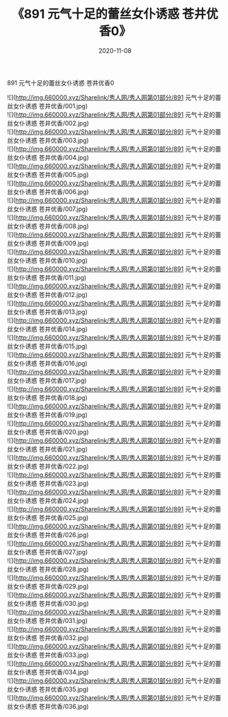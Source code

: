 ﻿---
layout: post
title:  《891 元气十足的蕾丝女仆诱惑 苍井优香0》
date:   2020-11-08
img: http://img.660000.xyz/Sharelink/秀人网/秀人网第01部分/891 元气十足的蕾丝女仆诱惑 苍井优香0/000.jpg
categories: [美女, 清纯, 唯美]
---

891 元气十足的蕾丝女仆诱惑 苍井优香0

  ![](http://img.660000.xyz/Sharelink/秀人网/秀人网第01部分/891 元气十足的蕾丝女仆诱惑 苍井优香/001.jpg) <br> ![](http://img.660000.xyz/Sharelink/秀人网/秀人网第01部分/891 元气十足的蕾丝女仆诱惑 苍井优香/002.jpg) <br> ![](http://img.660000.xyz/Sharelink/秀人网/秀人网第01部分/891 元气十足的蕾丝女仆诱惑 苍井优香/003.jpg) <br> ![](http://img.660000.xyz/Sharelink/秀人网/秀人网第01部分/891 元气十足的蕾丝女仆诱惑 苍井优香/004.jpg) <br> ![](http://img.660000.xyz/Sharelink/秀人网/秀人网第01部分/891 元气十足的蕾丝女仆诱惑 苍井优香/005.jpg) <br> ![](http://img.660000.xyz/Sharelink/秀人网/秀人网第01部分/891 元气十足的蕾丝女仆诱惑 苍井优香/006.jpg) <br> ![](http://img.660000.xyz/Sharelink/秀人网/秀人网第01部分/891 元气十足的蕾丝女仆诱惑 苍井优香/007.jpg) <br> ![](http://img.660000.xyz/Sharelink/秀人网/秀人网第01部分/891 元气十足的蕾丝女仆诱惑 苍井优香/008.jpg) <br> ![](http://img.660000.xyz/Sharelink/秀人网/秀人网第01部分/891 元气十足的蕾丝女仆诱惑 苍井优香/009.jpg) <br> ![](http://img.660000.xyz/Sharelink/秀人网/秀人网第01部分/891 元气十足的蕾丝女仆诱惑 苍井优香/010.jpg) <br> ![](http://img.660000.xyz/Sharelink/秀人网/秀人网第01部分/891 元气十足的蕾丝女仆诱惑 苍井优香/011.jpg) <br> ![](http://img.660000.xyz/Sharelink/秀人网/秀人网第01部分/891 元气十足的蕾丝女仆诱惑 苍井优香/012.jpg) <br> ![](http://img.660000.xyz/Sharelink/秀人网/秀人网第01部分/891 元气十足的蕾丝女仆诱惑 苍井优香/013.jpg) <br> ![](http://img.660000.xyz/Sharelink/秀人网/秀人网第01部分/891 元气十足的蕾丝女仆诱惑 苍井优香/014.jpg) <br> ![](http://img.660000.xyz/Sharelink/秀人网/秀人网第01部分/891 元气十足的蕾丝女仆诱惑 苍井优香/015.jpg) <br> ![](http://img.660000.xyz/Sharelink/秀人网/秀人网第01部分/891 元气十足的蕾丝女仆诱惑 苍井优香/016.jpg) <br> ![](http://img.660000.xyz/Sharelink/秀人网/秀人网第01部分/891 元气十足的蕾丝女仆诱惑 苍井优香/017.jpg) <br> ![](http://img.660000.xyz/Sharelink/秀人网/秀人网第01部分/891 元气十足的蕾丝女仆诱惑 苍井优香/018.jpg) <br> ![](http://img.660000.xyz/Sharelink/秀人网/秀人网第01部分/891 元气十足的蕾丝女仆诱惑 苍井优香/019.jpg) <br> ![](http://img.660000.xyz/Sharelink/秀人网/秀人网第01部分/891 元气十足的蕾丝女仆诱惑 苍井优香/020.jpg) <br> ![](http://img.660000.xyz/Sharelink/秀人网/秀人网第01部分/891 元气十足的蕾丝女仆诱惑 苍井优香/021.jpg) <br> ![](http://img.660000.xyz/Sharelink/秀人网/秀人网第01部分/891 元气十足的蕾丝女仆诱惑 苍井优香/022.jpg) <br> ![](http://img.660000.xyz/Sharelink/秀人网/秀人网第01部分/891 元气十足的蕾丝女仆诱惑 苍井优香/023.jpg) <br> ![](http://img.660000.xyz/Sharelink/秀人网/秀人网第01部分/891 元气十足的蕾丝女仆诱惑 苍井优香/024.jpg) <br> ![](http://img.660000.xyz/Sharelink/秀人网/秀人网第01部分/891 元气十足的蕾丝女仆诱惑 苍井优香/025.jpg) <br> ![](http://img.660000.xyz/Sharelink/秀人网/秀人网第01部分/891 元气十足的蕾丝女仆诱惑 苍井优香/026.jpg) <br> ![](http://img.660000.xyz/Sharelink/秀人网/秀人网第01部分/891 元气十足的蕾丝女仆诱惑 苍井优香/027.jpg) <br> ![](http://img.660000.xyz/Sharelink/秀人网/秀人网第01部分/891 元气十足的蕾丝女仆诱惑 苍井优香/028.jpg) <br> ![](http://img.660000.xyz/Sharelink/秀人网/秀人网第01部分/891 元气十足的蕾丝女仆诱惑 苍井优香/029.jpg) <br> ![](http://img.660000.xyz/Sharelink/秀人网/秀人网第01部分/891 元气十足的蕾丝女仆诱惑 苍井优香/030.jpg) <br> ![](http://img.660000.xyz/Sharelink/秀人网/秀人网第01部分/891 元气十足的蕾丝女仆诱惑 苍井优香/031.jpg) <br> ![](http://img.660000.xyz/Sharelink/秀人网/秀人网第01部分/891 元气十足的蕾丝女仆诱惑 苍井优香/032.jpg) <br> ![](http://img.660000.xyz/Sharelink/秀人网/秀人网第01部分/891 元气十足的蕾丝女仆诱惑 苍井优香/033.jpg) <br> ![](http://img.660000.xyz/Sharelink/秀人网/秀人网第01部分/891 元气十足的蕾丝女仆诱惑 苍井优香/034.jpg) <br> ![](http://img.660000.xyz/Sharelink/秀人网/秀人网第01部分/891 元气十足的蕾丝女仆诱惑 苍井优香/035.jpg) <br> ![](http://img.660000.xyz/Sharelink/秀人网/秀人网第01部分/891 元气十足的蕾丝女仆诱惑 苍井优香/036.jpg) <br>